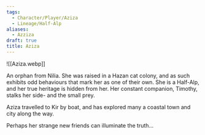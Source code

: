 ```yaml
---
tags:
  - Character/Player/Aziza
  - Lineage/Half-Alp
aliases:
  - Azziza
draft: true
title: Aziza
---
```

![[Aziza.webp]]

An orphan from Nilia. She was raised in a Hazan cat colony, and as such exhibits odd behaviours that mark her as one of their own. She is a Half-Alp, and her true heritage is hidden from her. Her constant companion, Timothy, stalks her side- and the small prey. 

Aziza travelled to Kir by boat, and has explored many a coastal town and city along the way. 

Perhaps her strange new friends can illuminate the truth...